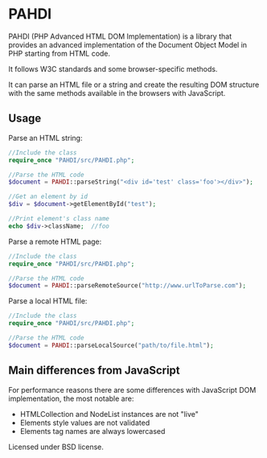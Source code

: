 PAHDI
===========

PAHDI (PHP Advanced HTML DOM Implementation) is a library that provides an advanced implementation of the Document Object Model in PHP starting from HTML code.

It follows W3C standards and some browser-specific methods.

It can parse an HTML file or a string and create the resulting DOM structure with the same methods available in the browsers with JavaScript.

Usage
-----

Parse an HTML string:

```php
//Include the class
require_once "PAHDI/src/PAHDI.php";

//Parse the HTML code
$document = PAHDI::parseString("<div id='test' class='foo'></div>");

//Get an element by id
$div = $document->getElementById("test");

//Print element's class name
echo $div->className;  //foo

```

Parse a remote HTML page:

```php
//Include the class
require_once "PAHDI/src/PAHDI.php";

//Parse the HTML code
$document = PAHDI::parseRemoteSource("http://www.urlToParse.com");

```

Parse a local HTML file:

```php
//Include the class
require_once "PAHDI/src/PAHDI.php";

//Parse the HTML code
$document = PAHDI::parseLocalSource("path/to/file.html");

```

Main differences from JavaScript
-------
For performance reasons there are some differences with JavaScript DOM implementation, the most notable are:

* HTMLCollection and NodeList instances are not "live"
* Elements style values are not validated
* Elements tag names are always lowercased


Licensed under BSD license.